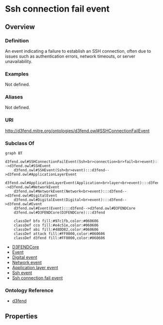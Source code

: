# Ssh connection fail event

## Overview

### Definition
An event indicating a failure to establish an SSH connection, often due to issues such as authentication errors, network timeouts, or server unavailability.

### Examples
Not defined.

### Aliases
Not defined.

### URI
http://d3fend.mitre.org/ontologies/d3fend.owl#SSHConnectionFailEvent

### Subclass Of
```mermaid
graph BT
    d3fend.owl#SSHConnectionFailEvent(Ssh<br>connection<br>fail<br>event):::d3fend-->d3fend.owl#SSHEvent
    d3fend.owl#SSHEvent(Ssh<br>event):::d3fend-->d3fend.owl#ApplicationLayerEvent
    d3fend.owl#ApplicationLayerEvent(Application<br>layer<br>event):::d3fend-->d3fend.owl#NetworkEvent
    d3fend.owl#NetworkEvent(Network<br>event):::d3fend-->d3fend.owl#DigitalEvent
    d3fend.owl#DigitalEvent(Digital<br>event):::d3fend-->d3fend.owl#Event
    d3fend.owl#Event(Event):::d3fend-->d3fend.owl#D3FENDCore
    d3fend.owl#D3FENDCore(D3FENDCore):::d3fend
    
    classDef bfo fill:#97c1fb,color:#060606
    classDef cco fill:#e4c51e,color:#060606
    classDef abi fill:#48DD82,color:#060606
    classDef attack fill:#FF0000,color:#060606
    classDef d3fend fill:#FF0000,color:#060606
```

- [D3FENDCore](/docs/ontology/reference/model/D3FENDCore/D3FENDCore.md)
- [Event](/docs/ontology/reference/model/D3FENDCore/Event/Event.md)
- [Digital event](/docs/ontology/reference/model/D3FENDCore/Event/Digital%20event/Digital%20event.md)
- [Network event](/docs/ontology/reference/model/D3FENDCore/Event/Digital%20event/Network%20event/Network%20event.md)
- [Application layer event](/docs/ontology/reference/model/D3FENDCore/Event/Digital%20event/Network%20event/Application%20layer%20event/Application%20layer%20event.md)
- [Ssh event](/docs/ontology/reference/model/D3FENDCore/Event/Digital%20event/Network%20event/Application%20layer%20event/Ssh%20event/Ssh%20event.md)
- [Ssh connection fail event](/docs/ontology/reference/model/D3FENDCore/Event/Digital%20event/Network%20event/Application%20layer%20event/Ssh%20event/Ssh%20connection%20fail%20event/Ssh%20connection%20fail%20event.md)


### Ontology Reference
- [d3fend](http://d3fend.mitre.org/ontologies/d3fend.owl#)

## Properties
